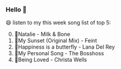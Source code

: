 ### Hello 👋

😄 listen to my this week song list of top 5:

0. 🌈Natalie - Milk & Bone
1. 🌈My Sunset (Original Mix) - Feint
2. 🌈Happiness is a butterfly - Lana Del Rey
3. 🌈My Personal Song - The Bosshoss
4. 🌈Being Loved - Christa Wells

